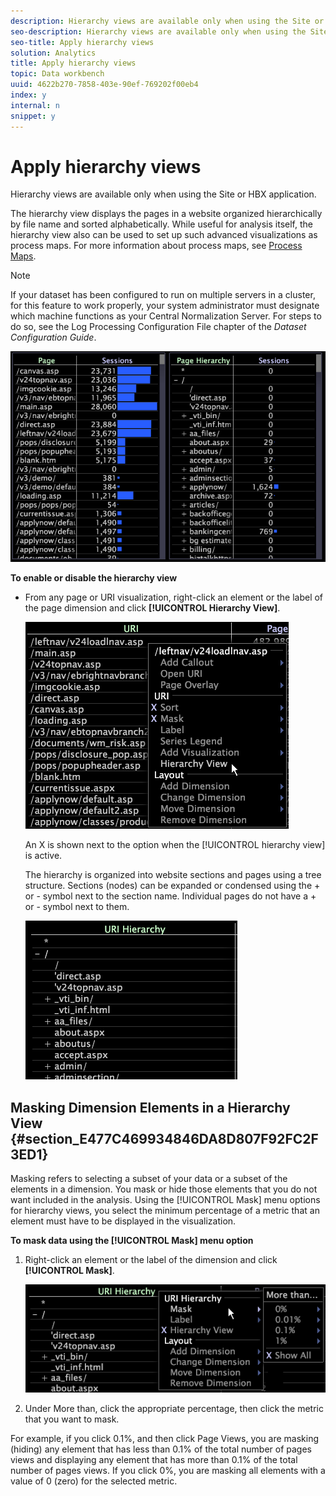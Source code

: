 ```yaml
---
description: Hierarchy views are available only when using the Site or HBX application.
seo-description: Hierarchy views are available only when using the Site or HBX application.
seo-title: Apply hierarchy views
solution: Analytics
title: Apply hierarchy views
topic: Data workbench
uuid: 4622b270-7858-403e-90ef-769202f00eb4
index: y
internal: n
snippet: y
---
```


# Apply hierarchy views

Hierarchy views are available only when using the Site or HBX application.

The hierarchy view displays the pages in a website organized hierarchically by file name and sorted alphabetically. While useful for analysis itself, the hierarchy view also can be used to set up such advanced visualizations as process maps. For more information about process maps, see [Process Maps](../../../data-workbench-client/c-analysis-vis/c-proc-maps/c-proc-maps.md#concept_880AEE224404429785B733A4E80D275E).

>[!NOTE]
>
>If your dataset has been configured to run on multiple servers in a cluster, for this feature to work properly, your system administrator must designate which machine functions as your Central Normalization Server. For steps to do so, see the Log Processing Configuration File chapter of the *Dataset Configuration Guide*.

![](assets/vis_Table_CompareHierarchy.png)

**To enable or disable the hierarchy view**

* From any page or URI visualization, right-click an element or the label of the page dimension and click **[!UICONTROL Hierarchy View]**.

  ![](assets/mnu_Table_HierarchyView.png)

  An X is shown next to the option when the [!UICONTROL hierarchy view] is active.

  The hierarchy is organized into website sections and pages using a tree structure. Sections (nodes) can be expanded or condensed using the + or - symbol next to the section name. Individual pages do not have a + or - symbol next to them.

  ![](assets/vis_Table_HierarchyView_Expanded.png)

## Masking Dimension Elements in a Hierarchy View {#section_E477C469934846DA8D807F92FC2F3ED1}

Masking refers to selecting a subset of your data or a subset of the elements in a dimension. You mask or hide those elements that you do not want included in the analysis. Using the [!UICONTROL Mask] menu options for hierarchy views, you select the minimum percentage of a metric that an element must have to be displayed in the visualization.

**To mask data using the [!UICONTROL Mask] menu option**

1. Right-click an element or the label of the dimension and click **[!UICONTROL Mask]**.

   ![](assets/mnu_Table_HierarchyView_Masking.png)

1. Under More than, click the appropriate percentage, then click the metric that you want to mask.

For example, if you click 0.1%, and then click Page Views, you are masking (hiding) any element that has less than 0.1% of the total number of pages views and displaying any element that has more than 0.1% of the total number of pages views. If you click 0%, you are masking all elements with a value of 0 (zero) for the selected metric. 

